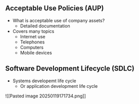 ## Acceptable Use Policies (AUP)

- What is acceptable use of company assets?
	- Detailed documentation
- Covers many topics
	- Internet use
	- Telephones
	- Computers
	- Mobile devices

## Software Development Lifecycle (SDLC)

- Systems developemt life cycle
	- Or application development life cycle

![[Pasted image 20250119171734.png]]
